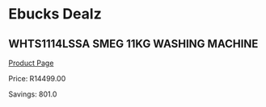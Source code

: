 
# Ebucks Dealz
## WHTS1114LSSA SMEG 11KG WASHING MACHINE
[Product Page](https://www.ebucks.com/web/shop/productSelected.do?prodId=1183616032&catId=1196429345)

Price: R14499.00

Savings: 801.0


	